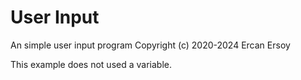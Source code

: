 # User Input

An simple user input program
Copyright (c) 2020-2024 Ercan Ersoy

This example does not used a variable.
